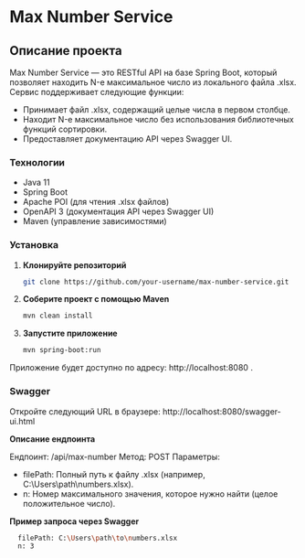 # Max Number Service

## Описание проекта

Max Number Service — это RESTful API на базе Spring Boot, который позволяет находить N-е максимальное число из локального файла .xlsx. Сервис поддерживает следующие функции:

- Принимает файл .xlsx, содержащий целые числа в первом столбце.
- Находит N-е максимальное число без использования библиотечных функций сортировки.
- Предоставляет документацию API через Swagger UI.

### Технологии
- Java 11
- Spring Boot
- Apache POI (для чтения .xlsx файлов)
- OpenAPI 3 (документация API через Swagger UI)
- Maven (управление зависимостями)

### Установка

1. **Клонируйте репозиторий**

   ```sh
   git clone https://github.com/your-username/max-number-service.git

2. **Соберите проект с помощью Maven**
   
   ```sh
   mvn clean install

3. **Запустите приложение**
   ```sh
   mvn spring-boot:run

Приложение будет доступно по адресу: http://localhost:8080 .

### Swagger

Откройте следующий URL в браузере:
http://localhost:8080/swagger-ui.html

**Описание ендпоинта**

Ендпоинт: /api/max-number
Метод: POST
Параметры:
- filePath: Полный путь к файлу .xlsx (например, C:\Users\path\numbers.xlsx).
- n: Номер максимального значения, которое нужно найти (целое положительное число).

**Пример запроса через Swagger**
 ```sh
   filePath: C:\Users\path\to\numbers.xlsx
   n: 3

